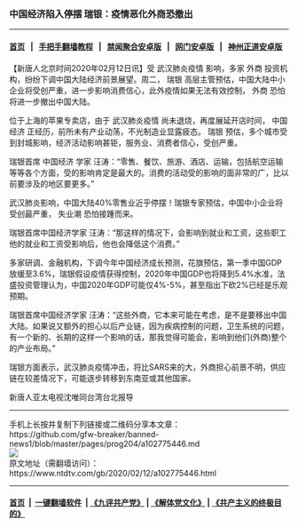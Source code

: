 ### 中国经济陷入停摆 瑞银：疫情恶化外商恐撤出
------------------------

#### [首页](https://github.com/gfw-breaker/banned-news1/blob/master/README.md) &nbsp;&nbsp;|&nbsp;&nbsp; [手把手翻墙教程](https://github.com/gfw-breaker/guides/wiki) &nbsp;&nbsp;|&nbsp;&nbsp; [禁闻聚合安卓版](https://github.com/gfw-breaker/bn-android) &nbsp;&nbsp;|&nbsp;&nbsp; [网门安卓版](https://github.com/oGate2/oGate) &nbsp;&nbsp;|&nbsp;&nbsp; [神州正道安卓版](https://github.com/SzzdOgate/update) 



<div><div class="post_content" itemprop="articleBody">
 <p>
  【新唐人北京时间2020年02月12日讯】受
  <ok href="https://www.ntdtv.com/gb/442749.htm">
   武汉肺炎疫情
  </ok>
  影响，多家
  <ok href="https://www.ntdtv.com/gb/外商.htm">
   外商
  </ok>
  投资机构，纷纷下调中国大陆经济前景展望。周二，
  <ok href="https://www.ntdtv.com/gb/瑞银.htm">
   瑞银
  </ok>
  高层主管预估，中国大陆中小企业将受创严重，进一步影响消费信心，此外疫情如果无法有效控制，
  <ok href="https://www.ntdtv.com/gb/外商.htm">
   外商
  </ok>
  恐怕将进一步撤出中国大陆。
 </p>
 <p>
  位于上海的苹果专卖店，由于
  <ok href="https://www.ntdtv.com/gb/442749.htm">
   武汉肺炎疫情
  </ok>
  尚未退烧，再度展延开店时间，
  <ok href="https://www.ntdtv.com/gb/中国经济.htm">
   中国经济
  </ok>
  正经历，前所未有产业动荡，不光制造业显露疲态。
  <ok href="https://www.ntdtv.com/gb/瑞银.htm">
   瑞银
  </ok>
  预估，多个城市受到封城影响，经济活动影响甚钜，服务业、消费者信心，受创严重。
 </p>
 <p>
  瑞银首席
  <ok href="https://www.ntdtv.com/gb/中国经济.htm">
   中国经济
  </ok>
  学家 汪涛：“零售、餐饮、旅游、酒店、运输，包括航空运输等等各个方面，受的影响肯定是最大的。消费的活动受的影响的面非常的广，比以前要涉及的地区要更多。”
 </p>
 <p>
  武汉肺炎影响，中国大陆40%零售业近乎停摆！瑞银专家预估，中国中小企业将受创最严重，
  <ok href="https://www.ntdtv.com/gb/失业潮.htm">
   失业潮
  </ok>
  恐怕接踵而来。
 </p>
 <p>
  瑞银首席中国经济学家 汪涛：“那这样的情况下，会影响到就业和工资，这些职工他的就业和工资受影响后，他也会降低这个消费。”
 </p>
 <p>
  多家研调、金融机构，下调今年中国经济成长预测，花旗预估，第一季中国GDP放缓至3.6%，瑞银假设疫情获得控制，2020年中国GDP也将降到5.4%水准，法盛投资管理认为，中国2020年GDP可能仅4%-5%，甚至指出下砍2%已经是乐观预期。
 </p>
 <p>
  瑞银首席中国经济学家 汪涛：“这些外商，它本来可能在考虑，是不是要移出中国大陆。如果说又额外的担心以后产业链，因为疾病控制的问题，卫生系统的问题，有一个新的、长期的这样一个影响的话，那我觉得可能会，影响到他们(外商)整个的产业布局。”
 </p>
 <p>
  瑞银方面表示，武汉肺炎疫情冲击，将比SARS来的大，外商担心前景不明，供应链在较差情况下，可能逐步转移到东南亚或其他国家。
 </p>
 <p>
  新唐人亚太电视沈唯同台湾台北报导
 </p>
 <div class="single_ad">
 </div>
</div>
</div>
<hr/>
手机上长按并复制下列链接或二维码分享本文章：<br/>
https://github.com/gfw-breaker/banned-news1/blob/master/pages/prog204/a102775446.md <br/>
<a href='https://github.com/gfw-breaker/banned-news1/blob/master/pages/prog204/a102775446.md'><img src='https://github.com/gfw-breaker/banned-news1/blob/master/pages/prog204/a102775446.md.png'/></a> <br/>
原文地址（需翻墙访问）：https://www.ntdtv.com/gb/2020/02/12/a102775446.html


------------------------
#### [首页](https://github.com/gfw-breaker/banned-news1/blob/master/README.md) &nbsp;|&nbsp; [一键翻墙软件](https://github.com/gfw-breaker/nogfw/blob/master/README.md) &nbsp;| [《九评共产党》](https://github.com/gfw-breaker/9ping.md/blob/master/README.md#九评之一评共产党是什么) | [《解体党文化》](https://github.com/gfw-breaker/jtdwh.md/blob/master/README.md) | [《共产主义的终极目的》](https://github.com/gfw-breaker/gczydzjmd.md/blob/master/README.md)


<img src='http://gfw-breaker.win/banned-news/pages/prog204/a102775446.md' width='0px' height='0px'/>